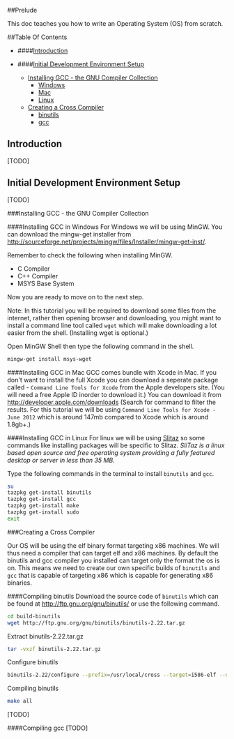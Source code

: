 ##Prelude

This doc teaches you how to write an Operating System (OS) from scratch.

##Table Of Contents

* ####[Introduction](#introduction)

* ####[Initial Development Environment Setup](#initial-dev-env-setup)
    * [Installing GCC - the GNU Compiler Collection](#install-gcc)
      * [Windows](#install-gcc-win)
      * [Mac](#install-gcc-mac)
      * [Linux](#install-gcc-linux)
    * [Creating a Cross Compiler](#create-cross-compiler)
         * [binutils](#compile-binutils)
         * [gcc](#compile-gcc)
      
<a name="introduction">Introduction</a>
---
[TODO]

<a name="initial-dev-env-setup">Initial Development Environment Setup</a>
---
[TODO]

###<a name="install-gcc">Installing GCC - the GNU Compiler Collection</a>

####<a name="install-gcc-win">Installing GCC in Windows</a>
For Windows we will be using MinGW. You can download the mingw-get installer from http://sourceforge.net/projects/mingw/files/Installer/mingw-get-inst/.

Remember to check the following when installing MinGW.

   * C Compiler
   * C++ Compiler
   * MSYS Base System
   
Now you are ready to move on to the next step.

Note: In this tutorial you will be required to download some files from the internet, rather then opening browser and downloading,
you might want to install a command line tool called `wget` which will make downloading a lot easier from the shell. (Installing wget is optional.)

Open MinGW Shell then type the following command in the shell.

```bash
mingw-get install msys-wget
```

####<a name="install-gcc-mac">Installing GCC in Mac</a>
GCC comes bundle with Xcode in Mac. If you don't want to install the full Xcode you can download a seperate package 
called - `Command Line Tools for Xcode` from the Apple developers site. (You will need a free Apple ID inorder to download it.)
You can download it from http://developer.apple.com/downloads (Search for command to filter the results. For this tutorial
we will be using `Command Line Tools for Xcode - June 2012` which is around 147mb compared to Xcode which is around 1.8gb+.)

####<a name="install-gcc-linux">Installing GCC in Linux</a>
For linux we will be using [Slitaz](http://www.slitaz.org/) so some commands like installing packages will be
specific to Slitaz. *SliTaz is a linux based open source and free operating system providing a fully featured desktop 
or server in less than 35 MB.*

Type the following commands in the terminal to install `binutils` and `gcc`.

```bash
su
tazpkg get-install binutils
tazpkg get-install gcc
tazpkg get-install make
tazpkg get-install sudo
exit
```
###<a name="create-cross-compiler">Creating a Cross Compiler</a>

Our OS will be using the elf binary format targeting x86 machines. We will thus need a compiler that can target elf and x86
machines. By default the binutils and gcc compiler you installed can target only the format the os is on. This means we need
to create our own specific builds of `binutils` and `gcc` that is capable of targeting x86 which is capable for generating x86
binaries.

####<a name="compile-binutils">Compiling binutils</a>
Download the source code of `binutils` which can be found at http://ftp.gnu.org/gnu/binutils/ or use the following command.

```bash
cd build-binutils
wget http://ftp.gnu.org/gnu/binutils/binutils-2.22.tar.gz
```

Extract binutils-2.22.tar.gz

```bash
tar -vxzf binutils-2.22.tar.gz
```

Configure binutils

```bash
binutils-2.22/configure --prefix=/usr/local/cross --target=i586-elf --disable-nls
```

Compiling binutils

```bash
make all
```

[TODO]

####<a name="compile-gcc">Compiling gcc</a>
[TODO]
